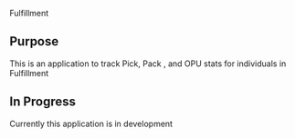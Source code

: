 Fulfillment

## Purpose

This is an application to track Pick, Pack , and OPU stats for individuals in Fulfillment

## In Progress

Currently this application is in development